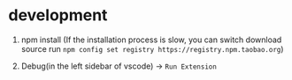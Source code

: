 # development
1. npm install (If the installation process is slow, you can switch download source run `npm config set registry https://registry.npm.taobao.org`)

2. Debug(in the left sidebar of vscode) -> `Run Extension`